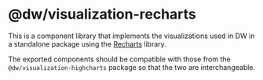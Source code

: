 # @dw/visualization-recharts

This is a component library that implements the visualizations used in DW in a standalone package using the [Recharts](https://recharts.org/en-US/) library.

The exported components should be compatible with those from the `@dw/visualization-highcharts` package so that the two are interchangeable.

